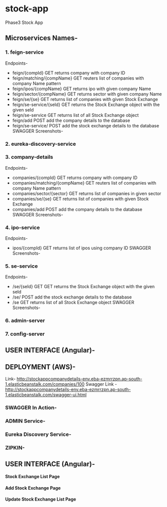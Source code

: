 # stock-app
Phase3 Stock App

## Microservices Names-
### 1. feign-service
Endpoints- 
- feign/{compId} GET returns company with company ID
- feign/matching/{compName} GET reuters list of companies with company Name pattern
- feign/ipos/{compName} GET returns ipo with given company Name
- feign/sector/{compName} GET returns sector with given company Name
- feign/se/{se} GET returns list of companies with given Stock Exchange
- feign/se-service/{seId} GET returns the Stock Exchange object with the given seId
- feign/se-service GET returns list of all Stock Exchange object
- feign/add POST add the company details to the database
- feign/se-service/ POST add the stock exchange details to the database
SWAGGER Screenshots-

### 2. eureka-discovery-service 
### 3. company-details
Endpoints-
- companies/{compId} GET returns company with company ID
- companies/matching/{compName} GET reuters list of companies with company Name pattern
- companies/sector/{sector} GET returns list of companies in given sector
- companies/se/{se} GET returns list of companies with given Stock Exchange
- companies/add POST add the company details to the database
  SWAGGER Screenshots- 

### 4. ipo-service
Endpoints-
- ipos/{compId} GET returns list of ipos using company ID
SWAGGER Screenshots-

### 5. se-service
Endpoints-
- /se/{seId} GET  GET returns the Stock Exchange object with the given seId
- /se/  POST add the stock exchange details to the database
- /se GET returns list of all Stock Exchange object
SWAGGER Screenshots-  

### 6. admin-server
### 7. config-server

## USER INTERFACE (Angular)-

## DEPLOYMENT (AWS)-
Link- http://stockappcompanydetails-env.eba-ezmrrzpn.ap-south-1.elasticbeanstalk.com/companies/100
Swagger Link - http://stockappcompanydetails-env.eba-ezmrrzpn.ap-south-1.elasticbeanstalk.com/swagger-ui.html

### SWAGGER In Action-

### ADMIN Service-

### Eureka Discovery Service-

### ZIPKIN-

## USER INTERFACE (Angular)-  
#### Stock Exchange List Page

#### Add Stock Exchange Page

#### Update Stock Exchange List Page  


